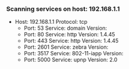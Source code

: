 ### Scanning services on host: 192.168.1.1
- Host: 192.168.1.1 Protocol: tcp
  - Port: 53 	 Service: domain 	 Version: 
  - Port: 80 	 Service: http 	 Version: 1.4.45
  - Port: 443 	 Service: http 	 Version: 1.4.45
  - Port: 2601 	 Service: zebra 	 Version: 
  - Port: 3517 	 Service: 802-11-iapp 	 Version: 
  - Port: 5000 	 Service: upnp 	 Version: 2.0
